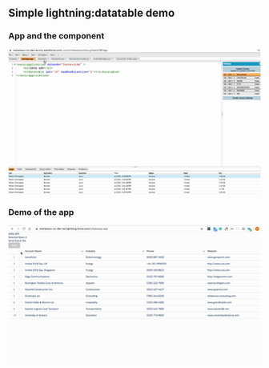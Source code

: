 ## Simple lightning:datatable demo

### App and the component
![demo1](demo/datatable-demo.gif)

### Demo of the app 
![demo2](demo/datatable-demo-2.gif)

